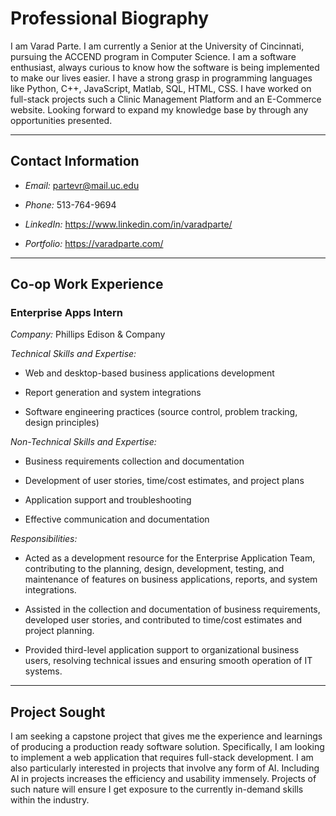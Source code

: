 # Professional Biography

I am Varad Parte. I am currently a Senior at the University of Cincinnati, pursuing the ACCEND program in Computer Science. I am a software enthusiast, always curious to know how the software is being implemented to make our lives easier. I have a strong grasp in programming languages like Python, C++, JavaScript, Matlab, SQL, HTML, CSS. I have worked on full-stack projects such a Clinic Management Platform and an E-Commerce website. Looking forward to expand my knowledge base by through any opportunities presented.

 

---

 

## Contact Information

- *Email:* partevr@mail.uc.edu

- *Phone:* 513-764-9694

- *LinkedIn:* https://www.linkedin.com/in/varadparte/

- *Portfolio:* https://varadparte.com/

 

---

 

## Co-op Work Experience

 

### Enterprise Apps Intern

*Company:* Phillips Edison & Company

 

*Technical Skills and Expertise:*

- Web and desktop-based business applications development

- Report generation and system integrations

- Software engineering practices (source control, problem tracking, design principles)

 

*Non-Technical Skills and Expertise:*

- Business requirements collection and documentation

- Development of user stories, time/cost estimates, and project plans

- Application support and troubleshooting

- Effective communication and documentation

 

*Responsibilities:*

- Acted as a development resource for the Enterprise Application Team, contributing to the planning, design, development, testing, and maintenance of features on business applications, reports, and system integrations.

- Assisted in the collection and documentation of business requirements, developed user stories, and contributed to time/cost estimates and project planning.

- Provided third-level application support to organizational business users, resolving technical issues and ensuring smooth operation of IT systems.

 

---

 

## Project Sought

 

I am seeking a capstone project that gives me the experience and learnings of producing a production ready software solution. Specifically, I am looking to implement a web application that requires full-stack development. I am also particularly interested in projects that involve any form of AI. Including AI in projects increases the efficiency and usability immensely. Projects of such nature will ensure I get exposure to the currently in-demand skills within the industry.